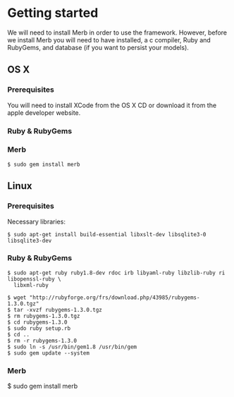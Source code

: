# Getting started
We will need to install Merb in order to use the framework. However, before we install Merb you will need to have installed, a c compiler, Ruby and RubyGems, and database (if you want to persist your models).

## OS X

### Prerequisites 
You will need to install XCode from the OS X CD or download it from the apple developer website.

### Ruby & RubyGems


### Merb
    $ sudo gem install merb


## Linux

### Prerequisites 
Necessary libraries:

    $ sudo apt-get install build-essential libxslt-dev libsqlite3-0 libsqlite3-dev
        
### Ruby & RubyGems

    $ sudo apt-get ruby ruby1.8-dev rdoc irb libyaml-ruby libzlib-ruby ri libopenssl-ruby \ 
      libxml-ruby
    
    $ wget "http://rubyforge.org/frs/download.php/43985/rubygems-1.3.0.tgz"
    $ tar -xvzf rubygems-1.3.0.tgz
    $ rm rubygems-1.3.0.tgz
    $ cd rubygems-1.3.0
    $ sudo ruby setup.rb
    $ cd ..
    $ rm -r rubygems-1.3.0
    $ sudo ln -s /usr/bin/gem1.8 /usr/bin/gem
    $ sudo gem update --system
    
    
### Merb

  $ sudo gem install merb
  